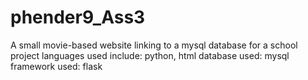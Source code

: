 # phender9_Ass3
A small movie-based website linking to a mysql database for a school project
languages used include: python, html
database used: mysql
framework used: flask
